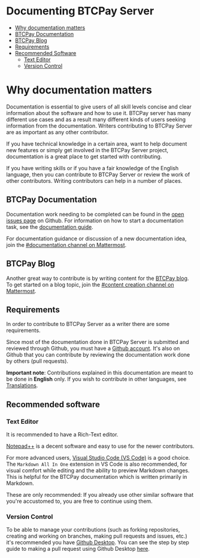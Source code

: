 # Documenting BTCPay Server

- [Why documentation matters](#why-documentation-matters)
- [BTCPay Documentation](#btcpay-documentation)
- [BTCPay Blog](#btcpay-blog)
- [Requirements](#requirements)
- [Recommended Software](#recommended-software)
   - [Text Editor](#text-editor)
   - [Version Control](#version-control)

# Why documentation matters

Documentation is essential to give users of all skill levels concise and clear information about the software and how to use it. BTCPay server has many different use cases and as a result many different kinds of users seeking information from the documentation. Writers contributing to BTCPay Server are as important as any other contributor.

If you have technical knowledge in a certain area, want to help document new features or simply get involved in the BTCPay Server project, documentation is a great place to get started with contributing.

If you have writing skills or if you have a fair knowledge of the English language, then you can contribute to BTCPay Server or review the work of other contributors. Writing contributors can help in a number of places.

## BTCPay Documentation

Documentation work needing to be completed can be found in the [open issues page](https://github.com/btcpayserver/btcpayserver-doc/issues) on Github. For information on how to start a documentation task, see the [documentation guide](WriteDocs.md). 

For documentation guidance or discussion of a new documentation idea, join the [#documentation channel on Mattermost](https://chat.btcpayserver.org/btcpayserver/channels/documentation). 

## BTCPay Blog

Another great way to contribute is by writing content for the [BTCPay blog](WriteBlog.md). To get started on a blog topic, join the [#content creation channel on Mattermost](https://chat.btcpayserver.org/btcpayserver/channels/content-creation). 

## Requirements

In order to contribute to BTCPay Server as a writer there are some requirements.

Since most of the documentation done in BTCPay Server is submitted and reviewed through Github, you must have a [Github account](https://github.com/). It's also on Github that you can contribute by reviewing the documentation work done by others (pull requests).

**Important note**: Contributions explained in this documentation are meant to be done in **English** only. If you wish to contribute in other languages, see [Translations](../ContributeTranslate.md).

## Recommended software

### Text Editor

It is recommended to have a Rich-Text editor.

[Notepad++](https://notepad-plus-plus.org/downloads/) is a decent software and easy to use for the newer contributors.

For more advanced users, [Visual Studio Code (VS Code)](https://visualstudio.microsoft.com/) is a good choice.
The `Markdown All In One` extension in VS Code is also recommended, for visual comfort while editing and the ability to preview Markdown changes. This is helpful for the BTCPay documentation which is written primarily in Markdown.

These are only recommended: If you already use other similar software that you're accustomed to, you are free to continue using them.

### Version Control

To be able to manage your contributions (such as forking repositories, creating and working on branches, making pull requests and issues, etc.) it's recommended you have [Github Desktop](https://desktop.github.com/). You can see the step by step guide to making a pull request using Github Desktop [here](WriteSoftware.md).
